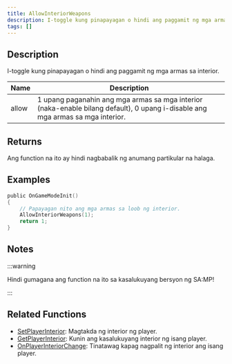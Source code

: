 ```yaml
---
title: AllowInteriorWeapons
description: I-toggle kung pinapayagan o hindi ang paggamit ng mga armas sa interior.
tags: []
---
```


## Description

I-toggle kung pinapayagan o hindi ang paggamit ng mga armas sa interior.

| Name  | Description                                                                               |
| ----- | ----------------------------------------------------------------------------------------- |
| allow | 1 upang paganahin ang mga armas sa mga interior (naka-enable bilang default), 0 upang i-disable ang mga armas sa mga interior. |

## Returns

Ang function na ito ay hindi nagbabalik ng anumang partikular na halaga.

## Examples

```c
public OnGameModeInit()
{
    // Papayagan nito ang mga armas sa loob ng interior.
    AllowInteriorWeapons(1);
    return 1;
}
```

## Notes

:::warning

Hindi gumagana ang function na ito sa kasalukuyang bersyon ng SA:MP!

:::

## Related Functions

- [SetPlayerInterior](SetPlayerInterior): Magtakda ng interior ng player.
- [GetPlayerInterior](GetPlayerInterior): Kunin ang kasalukuyang interior ng isang player.
- [OnPlayerInteriorChange](../callbacks/OnPlayerInteriorChange): Tinatawag kapag nagpalit ng interior ang isang player.